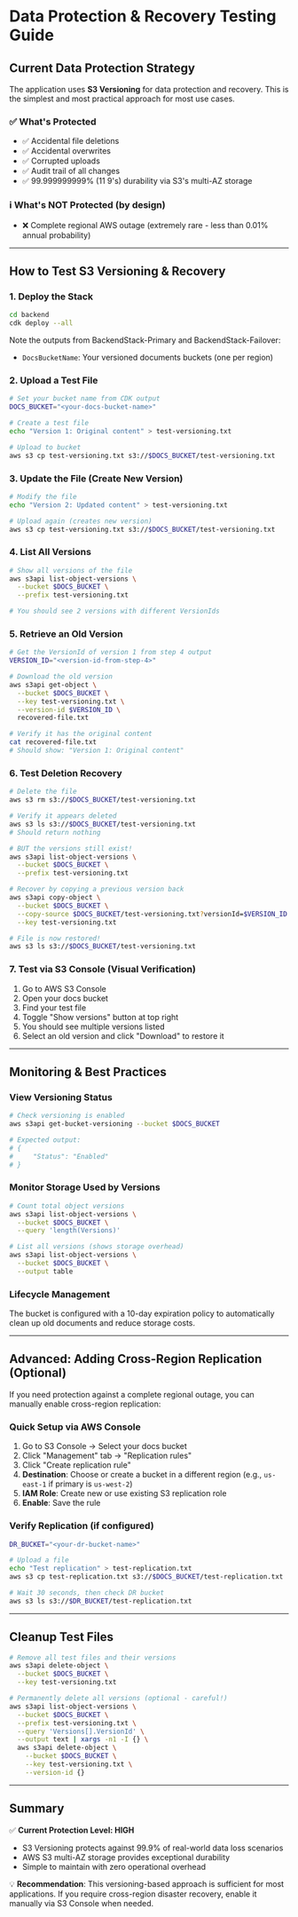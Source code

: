 # Data Protection & Recovery Testing Guide

## Current Data Protection Strategy

The application uses **S3 Versioning** for data protection and recovery. This is the simplest and most practical approach for most use cases.

### ✅ What's Protected
- ✅ Accidental file deletions
- ✅ Accidental overwrites  
- ✅ Corrupted uploads
- ✅ Audit trail of all changes
- ✅ 99.999999999% (11 9's) durability via S3's multi-AZ storage

### ℹ️ What's NOT Protected (by design)
- ❌ Complete regional AWS outage (extremely rare - less than 0.01% annual probability)

---

## How to Test S3 Versioning & Recovery

### 1. Deploy the Stack
```bash
cd backend
cdk deploy --all
```

Note the outputs from BackendStack-Primary and BackendStack-Failover:
- `DocsBucketName`: Your versioned documents buckets (one per region)

### 2. Upload a Test File
```bash
# Set your bucket name from CDK output
DOCS_BUCKET="<your-docs-bucket-name>"

# Create a test file
echo "Version 1: Original content" > test-versioning.txt

# Upload to bucket
aws s3 cp test-versioning.txt s3://$DOCS_BUCKET/test-versioning.txt
```

### 3. Update the File (Create New Version)
```bash
# Modify the file
echo "Version 2: Updated content" > test-versioning.txt

# Upload again (creates new version)
aws s3 cp test-versioning.txt s3://$DOCS_BUCKET/test-versioning.txt
```

### 4. List All Versions
```bash
# Show all versions of the file
aws s3api list-object-versions \
  --bucket $DOCS_BUCKET \
  --prefix test-versioning.txt

# You should see 2 versions with different VersionIds
```

### 5. Retrieve an Old Version
```bash
# Get the VersionId of version 1 from step 4 output
VERSION_ID="<version-id-from-step-4>"

# Download the old version
aws s3api get-object \
  --bucket $DOCS_BUCKET \
  --key test-versioning.txt \
  --version-id $VERSION_ID \
  recovered-file.txt

# Verify it has the original content
cat recovered-file.txt
# Should show: "Version 1: Original content"
```

### 6. Test Deletion Recovery
```bash
# Delete the file
aws s3 rm s3://$DOCS_BUCKET/test-versioning.txt

# Verify it appears deleted
aws s3 ls s3://$DOCS_BUCKET/test-versioning.txt
# Should return nothing

# BUT the versions still exist!
aws s3api list-object-versions \
  --bucket $DOCS_BUCKET \
  --prefix test-versioning.txt

# Recover by copying a previous version back
aws s3api copy-object \
  --bucket $DOCS_BUCKET \
  --copy-source $DOCS_BUCKET/test-versioning.txt?versionId=$VERSION_ID \
  --key test-versioning.txt

# File is now restored!
aws s3 ls s3://$DOCS_BUCKET/test-versioning.txt
```

### 7. Test via S3 Console (Visual Verification)
1. Go to AWS S3 Console
2. Open your docs bucket  
3. Find your test file
4. Toggle "Show versions" button at top right
5. You should see multiple versions listed
6. Select an old version and click "Download" to restore it

---

## Monitoring & Best Practices

### View Versioning Status
```bash
# Check versioning is enabled
aws s3api get-bucket-versioning --bucket $DOCS_BUCKET

# Expected output:
# {
#     "Status": "Enabled"
# }
```

### Monitor Storage Used by Versions
```bash
# Count total object versions
aws s3api list-object-versions \
  --bucket $DOCS_BUCKET \
  --query 'length(Versions)'

# List all versions (shows storage overhead)
aws s3api list-object-versions \
  --bucket $DOCS_BUCKET \
  --output table
```

### Lifecycle Management
The bucket is configured with a 10-day expiration policy to automatically clean up old documents and reduce storage costs.

---

## Advanced: Adding Cross-Region Replication (Optional)

If you need protection against a complete regional outage, you can manually enable cross-region replication:

### Quick Setup via AWS Console
1. Go to S3 Console → Select your docs bucket
2. Click "Management" tab → "Replication rules"
3. Click "Create replication rule"
4. **Destination**: Choose or create a bucket in a different region (e.g., `us-east-1` if primary is `us-west-2`)
5. **IAM Role**: Create new or use existing S3 replication role
6. **Enable**: Save the rule

### Verify Replication (if configured)
```bash
DR_BUCKET="<your-dr-bucket-name>"

# Upload a file
echo "Test replication" > test-replication.txt
aws s3 cp test-replication.txt s3://$DOCS_BUCKET/test-replication.txt

# Wait 30 seconds, then check DR bucket
aws s3 ls s3://$DR_BUCKET/test-replication.txt
```

---

## Cleanup Test Files
```bash
# Remove all test files and their versions
aws s3api delete-object \
  --bucket $DOCS_BUCKET \
  --key test-versioning.txt

# Permanently delete all versions (optional - careful!)
aws s3api list-object-versions \
  --bucket $DOCS_BUCKET \
  --prefix test-versioning.txt \
  --query 'Versions[].VersionId' \
  --output text | xargs -n1 -I {} \
  aws s3api delete-object \
    --bucket $DOCS_BUCKET \
    --key test-versioning.txt \
    --version-id {}
```

---

## Summary

✅ **Current Protection Level: HIGH**
- S3 Versioning protects against 99.9% of real-world data loss scenarios
- AWS S3 multi-AZ storage provides exceptional durability
- Simple to maintain with zero operational overhead

💡 **Recommendation**: This versioning-based approach is sufficient for most applications. If you require cross-region disaster recovery, enable it manually via S3 Console when needed.
